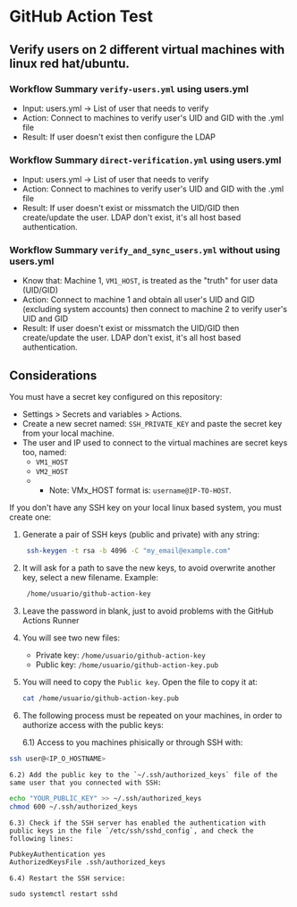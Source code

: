 # GitHub Action Test
## Verify users on 2 different virtual machines with linux red hat/ubuntu.

### Workflow Summary `verify-users.yml` using users.yml

- Input: users.yml -> List of user that needs to verify
- Action: Connect to machines to verify user's UID and GID with the .yml file
- Result: If user doesn't exist then configure the LDAP

### Workflow Summary `direct-verification.yml` using users.yml

- Input: users.yml -> List of user that needs to verify
- Action: Connect to machines to verify user's UID and GID with the .yml file
- Result: If user doesn't exist or missmatch the UID/GID then create/update the user. LDAP don't exist, it's all host based authentication.

### Workflow Summary `verify_and_sync_users.yml` without using users.yml

- Know that: Machine 1, `VM1_HOST`, is treated as the "truth" for user data (UID/GID)
- Action: Connect to machine 1 and obtain all user's UID and GID (excluding system accounts) then connect to machine 2 to verify user's UID and GID
- Result: If user doesn't exist or missmatch the UID/GID then create/update the user. LDAP don't exist, it's all host based authentication.


## Considerations

You must have a secret key configured on this repository:

  - Settings > Secrets and variables > Actions.
  - Create a new secret named: `SSH_PRIVATE_KEY` and paste the secret key from your local machine.
  - The user and IP used to connect to the virtual machines are secret keys too, named:
    - `VM1_HOST`
    - `VM2_HOST`
    - - Note: VMx_HOST format is: `username@IP-TO-HOST`.




If you don't have any SSH key on your local linux based system, you must create one:

1) Generate a pair of SSH keys (public and private) with any string:
   
   ```bash
    ssh-keygen -t rsa -b 4096 -C "my_email@example.com"
   ```
2) It will ask for a path to save the new keys, to avoid overwrite another key, select a new filename. Example:

   ```bash
    /home/usuario/github-action-key
   ```

3) Leave the password in blank, just to avoid problems with the GitHub Actions Runner

4) You will see two new files:

   - Private key: `/home/usuario/github-action-key`
   - Public key: `/home/usuario/github-action-key.pub`

5) You will need to copy the `Public key`. Open the file to copy it at:

   ```bash
   cat /home/usuario/github-action-key.pub
   ```

6) The following process must be repeated  on your machines, in order to authorize access with the public keys:

    6.1) Access to you machines phisically or through SSH with:

  ```bash
  ssh user@<IP_O_HOSTNAME>
  ```

    6.2) Add the public key to the `~/.ssh/authorized_keys` file of the same user that you connected with SSH:

  ```bash
  echo "YOUR_PUBLIC_KEY" >> ~/.ssh/authorized_keys
  chmod 600 ~/.ssh/authorized_keys
  ```

    6.3) Check if the SSH server has enabled the authentication with public keys in the file `/etc/ssh/sshd_config`, and check the following lines:

  ```bash
  PubkeyAuthentication yes
  AuthorizedKeysFile .ssh/authorized_keys
  ```

    6.4) Restart the SSH service:

  ```ssh
  sudo systemctl restart sshd
  ```


